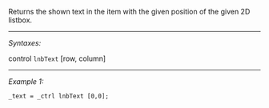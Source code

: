 Returns the shown text in the item with the given position of the given 2D listbox.


---
*Syntaxes:*

control `lnbText` [row, column]

---
*Example 1:*

```sqf
_text = _ctrl lnbText [0,0];
```